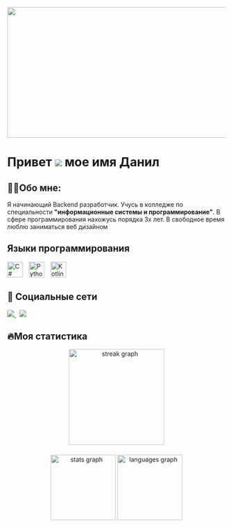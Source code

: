 
<div align="center">
  <img height="300" width="600" src="https://user-images.githubusercontent.com/74038190/225813708-98b745f2-7d22-48cf-9150-083f1b00d6c9.gif"  />
</div>

Привет ![](https://user-images.githubusercontent.com/18350557/176309783-0785949b-9127-417c-8b55-ab5a4333674e.gif) мое имя Данил
=============================================================================================================================

## 👩‍💻Обо мне:

Я начинающий Backend разработчик. Учусь в колледже по специальности **"информационные системы и программирование"**. 
В сфере программирования нахожусь порядка 3х лет. В свободное время люблю заниматься веб дизайном

## Языки программирования


<p align="left">
<a href="https://docs.microsoft.com/en-us/dotnet/csharp/" target="_blank" rel="noreferrer">
  <img src="https://raw.githubusercontent.com/danielcranney/readme-generator/main/public/icons/skills/csharp-colored.svg" width="36" height="36" alt="C#" /></a>
    <img width="6" />
  <a href="https://www.python.org/" target="_blank" rel="noreferrer"><img src="https://raw.githubusercontent.com/danielcranney/readme-generator/main/public/icons/skills/python-colored.svg" width="36" height="36" alt="Python" /></a>
  <img width="6" />
  <a href="https://kotlinlang.org/" target="_blank" rel="noreferrer">
    <img src="https://raw.githubusercontent.com/danielcranney/readme-generator/main/public/icons/skills/kotlin-colored.svg" width="36" height="36" alt="Kotlin" /></a>
</p>


## 📱 Социальные сети

<div align="left">
  <a href="https://t.me/kri7ch">
    <img src="https://img.shields.io/badge/Telegram-2CA5E0?style=for-the-badge&logo=telegram&logoColor=white">
  </a>
  &nbsp;
  <a href="mailto:rakhmaevdanil@gmail.com">
    <img src="https://img.shields.io/badge/Gmail-D14836?style=for-the-badge&logo=gmail&logoColor=white">
  </a>
</div>


## 🔥Моя статистика

<div align="center">
  <img src="https://streak-stats.demolab.com?user=kri7ch&locale=en&mode=daily&theme=dark&hide_border=false&border_radius=5&order=3" height="220" alt="streak graph"  />
</div>

###

<div align="center">
  <img src="https://github-readme-stats.vercel.app/api?username=kri7ch&hide_title=false&hide_rank=false&show_icons=true&include_all_commits=true&count_private=true&disable_animations=false&theme=dracula&locale=en&hide_border=false&order=1" height="150" alt="stats graph"  />
  <img src="https://github-readme-stats.vercel.app/api/top-langs?username=kri7ch&locale=en&hide_title=false&layout=compact&card_width=320&langs_count=5&theme=dracula&hide_border=false&order=2" height="150" alt="languages graph"  />
</div>

###
